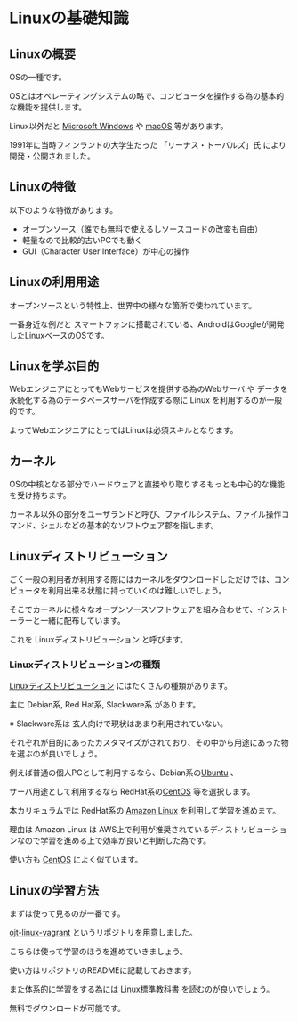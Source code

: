 # Linuxの基礎知識

## Linuxの概要

OSの一種です。

OSとはオペレーティングシステムの略で、コンピュータを操作する為の基本的な機能を提供します。

Linux以外だと [Microsoft Windows](https://ja.wikipedia.org/wiki/Microsoft_Windows) や [macOS](https://ja.wikipedia.org/wiki/MacOS) 等があります。

1991年に当時フィンランドの大学生だった 「リーナス・トーバルズ」氏 により開発・公開されました。

## Linuxの特徴

以下のような特徴があります。

- オープンソース（誰でも無料で使えるしソースコードの改変も自由）
- 軽量なので比較的古いPCでも動く
- GUI（Character User Interface）が中心の操作

## Linuxの利用用途

オープンソースという特性上、世界中の様々な箇所で使われています。

一番身近な例だと スマートフォンに搭載されている、AndroidはGoogleが開発したLinuxベースのOSです。

## Linuxを学ぶ目的

WebエンジニアにとってもWebサービスを提供する為のWebサーバ や データを永続化する為のデータベースサーバを作成する際に Linux を利用するのが一般的です。

よってWebエンジニアにとってはLinuxは必須スキルとなります。

## カーネル

OSの中核となる部分でハードウェアと直接やり取りするもっとも中心的な機能を受け持ちます。

カーネル以外の部分をユーザランドと呼び、ファイルシステム、ファイル操作コマンド、シェルなどの基本的なソフトウェア郡を指します。

## Linuxディストリビューション

ごく一般の利用者が利用する際にはカーネルをダウンロードしただけでは、コンピュータを利用出来る状態に持っていくのは難しいでしょう。

そこでカーネルに様々なオープンソースソフトウェアを組み合わせて、インストーラーと一緒に配布しています。

これを Linuxディストリビューション と呼びます。

### Linuxディストリビューションの種類

[Linuxディストリビューション](https://ja.wikipedia.org/wiki/Linux%E3%83%87%E3%82%A3%E3%82%B9%E3%83%88%E3%83%AA%E3%83%93%E3%83%A5%E3%83%BC%E3%82%B7%E3%83%A7%E3%83%B3)
にはたくさんの種類があります。

主に Debian系, Red Hat系, Slackware系 があります。

※ Slackware系は 玄人向けで現状はあまり利用されていない。

それぞれが目的にあったカスタマイズがされており、その中から用途にあった物を選ぶのが良いでしょう。

例えば普通の個人PCとして利用するなら、Debian系の[Ubuntu](https://www.ubuntulinux.jp/) 、

サーバ用途として利用するなら RedHat系の[CentOS](https://www.centos.org/) 等を選択します。

本カリキュラムでは RedHat系の [Amazon Linux](https://aws.amazon.com/jp/amazon-linux-ami/) を利用して学習を進めます。

理由は Amazon Linux は AWS上で利用が推奨されているディストリビューションなので学習を進める上で効率が良いと判断した為です。

使い方も [CentOS](https://www.centos.org/) によく似ています。

## Linuxの学習方法

まずは使って見るのが一番です。

[ojt-linux-vagrant](https://github.com/keita-nishimoto/ojt-linux-vagrant) というリポジトリを用意しました。

こちらは使って学習のほうを進めていきましょう。

使い方はリポジトリのREADMEに記載しておきます。

また体系的に学習をする為には [Linux標準教科書](http://www.lpi.or.jp/linuxtext/text.shtml) を読むのが良いでしょう。

無料でダウンロードが可能です。
